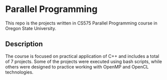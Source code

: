 # Parallel Programming

This repo is the projects written in CS575 Parallel Programming course in Oregon State University.

## Description

The course is focused on practical application of C++ and includes a total of 7 projects. Some of the projects were executed using bash scripts, while others were designed to practice working with OpenMP and OpenCL technologies.

